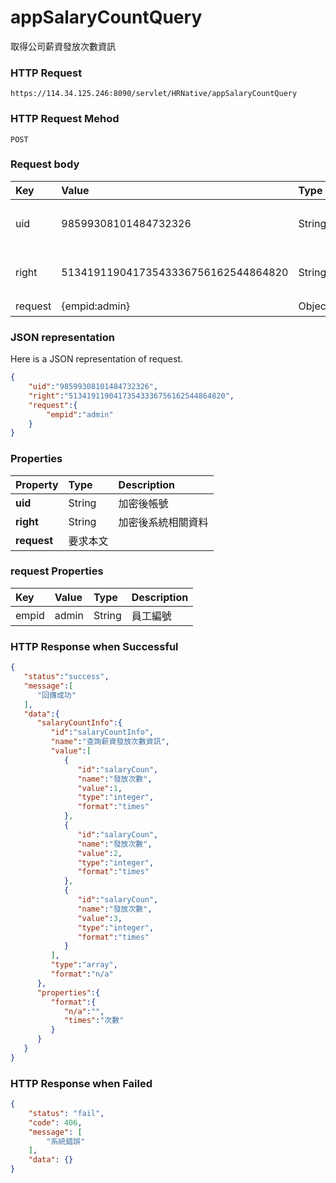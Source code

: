 # appSalaryCountQuery

取得公司薪資發放次數資訊

### HTTP Request

```
https://114.34.125.246:8090/servlet/HRNative/appSalaryCountQuery
```

### HTTP Request Mehod
```
POST
```


### Request body

| Key | Value | Type | Description |
|:----------|:-------------|:-----|:------------|
| uid | 98599308101484732326 | String | 需透過appLogin取得
| right | 51341911904173543336756162544864820 | String | 需透過appLogin取得 |
| request | {empid:admin} | Object | 查詢條件


### JSON representation

Here is a JSON representation of request.

```json
{
    "uid":"98599308101484732326",
    "right":"51341911904173543336756162544864820",
    "request":{
        "empid":"admin"
    }
}
```


### Properties

| Property | Type | Description |
|:---------|:-----|:------------|
| **uid**   | String | 加密後帳號 |
| **right** | String | 加密後系統相關資料 |
| **request** | 要求本文 |

### request Properties

| Key | Value | Type | Description
|:----------|:-------------|:-----|:------------|
| empid | admin| String | 員工編號 |


### HTTP Response when Successful
```json
{
   "status":"success",
   "message":[
      "回傳成功"
   ],
   "data":{
      "salaryCountInfo":{
         "id":"salaryCountInfo",
         "name":"查詢薪資發放次數資訊",
         "value":[
            {
               "id":"salaryCoun",
               "name":"發放次數",
               "value":1,
               "type":"integer",
               "format":"times"
            },
            {
               "id":"salaryCoun",
               "name":"發放次數",
               "value":2,
               "type":"integer",
               "format":"times"
            },
            {
               "id":"salaryCoun",
               "name":"發放次數",
               "value":3,
               "type":"integer",
               "format":"times"
            }
         ],
         "type":"array",
         "format":"n/a"
      },
      "properties":{
         "format":{
            "n/a":"",
            "times":"次數"
         }
      }
   }
}
```

### HTTP Response when Failed
```json
{
    "status": "fail",
    "code": 406,
    "message": [
        "系統錯誤"
    ],
    "data": {}
}
```
